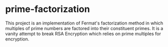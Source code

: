 # prime-factorization
This project is an implementation of Fermat's factorization method in which multiples of prime numbers are factored into their constituent primes. It is a vanity attempt to break RSA Encryption which relies on prime multiples for encryption.
